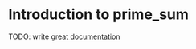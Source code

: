 # Introduction to prime_sum

TODO: write [great documentation](http://jacobian.org/writing/what-to-write/)

